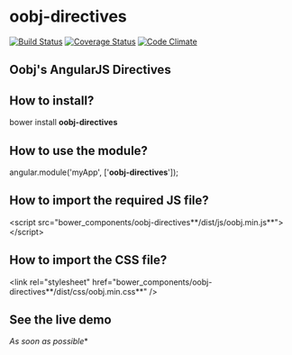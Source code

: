 # oobj-directives 

[![Build Status](https://travis-ci.org/oobj/oobj-directives.svg)](https://travis-ci.org/oobj/oobj-directives)
[![Coverage Status](https://coveralls.io/repos/oobj/oobj-directives/badge.svg?branch=master&service=github)](https://coveralls.io/github/oobj/oobj-directives?branch=master)
[![Code Climate](https://codeclimate.com/github/oobj/oobj-directives/badges/gpa.svg)](https://codeclimate.com/github/oobj/oobj-directives)

## Oobj's AngularJS Directives

##  How to install?
bower install **oobj-directives**

## How to use the module?
angular.module('myApp', ['**oobj-directives**']);

## How to import the required JS file?
\<script src="bower_components/oobj-directives**/dist/js/oobj.min.js**">\</script>

## How to import the CSS file?
\<link rel="stylesheet" href="bower_components/oobj-directives**/dist/css/oobj.min.css**" />

## See the live demo
*As soon as possible*\*
